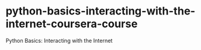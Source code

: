 # python-basics-interacting-with-the-internet-coursera-course
Python Basics: Interacting with the Internet
